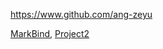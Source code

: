
<!-- Give link to your github home page -->
<span id="github">https://www.github.com/ang-zeyu</span>

<!-- Give your internal and external projects related to the module -->
<span id="projects">[MarkBind](), [Project2]()</span>